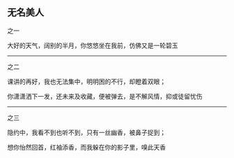 ## 无名美人 ##

之一

 

大好的天气，阔别的半月，你悠悠坐在我前，仿佛又是一轮碧玉

 
---
 

之二

 

课讲的再好，我也无法集中，明明困的不行，却瞪着双眼；

 

你潇潇洒下一发，还未来及收藏，便被弹去，是不解风情，抑或徒留忧伤

 
---
 

之三

 

隐约中，我看不到也听不到，只有一丝幽香，被鼻子捉到；

 

想你怡然回首，红袖添香，而我躲在你的影子里，嗅此天香
